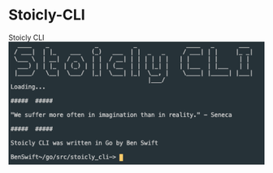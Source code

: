 # Stoicly-CLI
Stoicly CLI
![alt text](https://github.com/benswift404/stoicly-cli/blob/master/Stoicly%20CLI.png)

